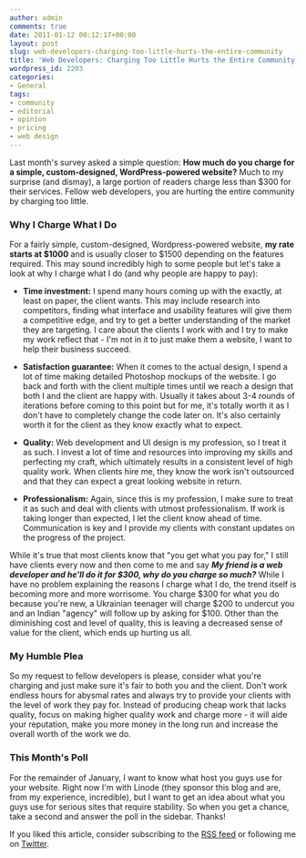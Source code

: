 ```yaml
---
author: admin
comments: true
date: 2011-01-12 00:12:17+00:00
layout: post
slug: web-developers-charging-too-little-hurts-the-entire-community
title: 'Web Developers: Charging Too Little Hurts the Entire Community'
wordpress_id: 2203
categories:
- General
tags:
- community
- editorial
- opinion
- pricing
- web design
---
```


Last month's survey asked a simple question: **How much do you charge for a simple, custom-designed, WordPress-powered website?**  Much to my surprise (and dismay), a large portion of readers charge less than $300 for their services.  Fellow web developers, you are hurting the entire community by charging too little.<!-- more -->



### Why I Charge What I Do



For a fairly simple, custom-designed, Wordpress-powered website, **my rate starts at $1000** and is usually closer to $1500 depending on the features required.  This may sound incredibly high to some people but let's take a look at why I charge what I do (and why people are happy to pay):




	
  * **Time investment:** I spend many hours coming up with the exactly, at least on paper, the client wants.  This may include research into competitors, finding what interface and usability features will give them a competitive edge, and try to get a better understanding of the market they are targeting.  I care about the clients I work with and I try to make my work reflect that - I'm not in it to just make them a website, I want to help their business succeed.

	
  * **Satisfaction guarantee:** When it comes to the actual design, I spend a lot of time making detailed Photoshop mockups of the website.  I go back and forth with the client multiple times until we reach a design that both I and the client are happy with.  Usually it takes about 3-4 rounds of iterations before coming to this point but for me, it's totally worth it as I don't have to completely change the code later on.  It's also certainly worth it for the client as they know exactly what to expect.

	
  * **Quality:** Web development and UI design is my profession, so I treat it as such.  I invest a lot of time and resources into improving my skills and perfecting my craft, which ultimately results in a consistent level of high quality work.  When clients hire me, they know the work isn't outsourced and that they can expect a great looking website in return.

	
  * **Professionalism:** Again, since this is my profession, I make sure to treat it as such and deal with clients with utmost professionalism.  If work is taking longer than expected, I let the client know ahead of time.  Communication is key and I provide my clients with constant updates on the progress of the project.



While it's true that most clients know that "you get what you pay for," I still have clients every now and then come to me and say **_My friend is a web developer and he'll do it for $300, why do you charge so much?_**  While I have no problem explaining the reasons I charge what I do, the trend itself is becoming more and more worrisome.  You charge $300 for what you do because you're new, a Ukrainian teenager will charge $200 to undercut you and an Indian "agency" will follow up by asking for $100.  Other than the diminishing cost and level of quality, this is leaving a decreased sense of value for the client, which ends up hurting us all.



### My Humble Plea



So my request to fellow developers is please, consider what you're charging and just make sure it's fair to both you and the client.  Don't work endless hours for abysmal rates and always try to provide your clients with the level of work they pay for.  Instead of producing cheap work that lacks quality, focus on making higher quality work and charge more - it will aide your reputation, make you more money in the long run and increase the overall worth of the work we do.



### This Month's Poll



For the remainder of January, I want to know what host you guys use for your website.  Right now I'm with Linode (they sponsor this blog and are, from my experience, incredible), but I want to get an idea about what you guys use for serious sites that require stability.  So when you get a chance, take a second and answer the poll in the sidebar.  Thanks!

If you liked this article, consider subscribing to the [RSS feed](http://feeds.feedburner.com/devgrow) or following me on [Twitter](http://twitter.com/ThinkDevGrow).
